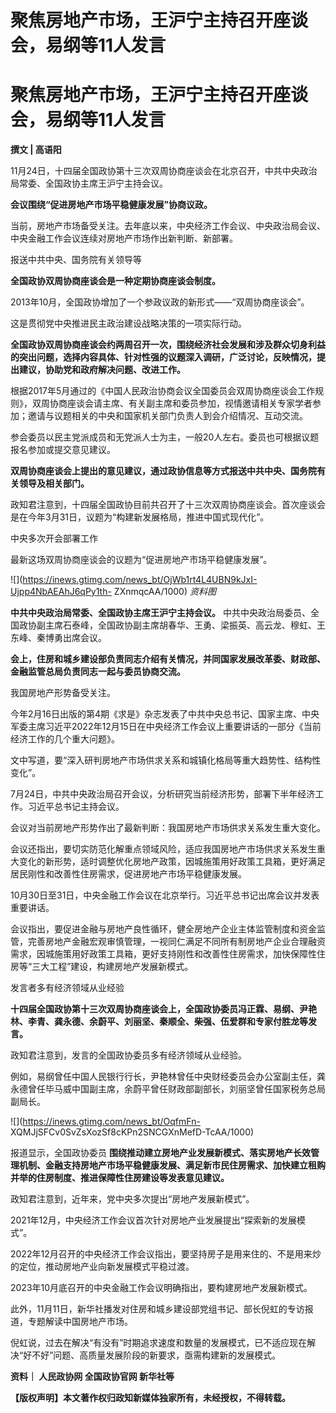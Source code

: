 # 聚焦房地产市场，王沪宁主持召开座谈会，易纲等11人发言

# 聚焦房地产市场，王沪宁主持召开座谈会，易纲等11人发言

**撰文 | 高语阳**

11月24日，十四届全国政协第十三次双周协商座谈会在北京召开，中共中央政治局常委、全国政协主席王沪宁主持会议。

**会议围绕“促进房地产市场平稳健康发展”协商议政。**

当前，房地产市场备受关注。去年底以来，中央经济工作会议、中央政治局会议、中央金融工作会议连续对房地产市场作出新判断、新部署。

报送中共中央、国务院有关领导等

**全国政协双周协商座谈会是一种定期协商座谈会制度。**

2013年10月，全国政协增加了一个参政议政的新形式——“双周协商座谈会”。

这是贯彻党中央推进民主政治建设战略决策的一项实际行动。

**全国政协双周协商座谈会约两周召开一次，围绕经济社会发展和涉及群众切身利益的突出问题，选择内容具体、针对性强的议题深入调研，广泛讨论，反映情况，提出建议，协助党和政府解决问题、改进工作。**

根据2017年5月通过的《中国人民政治协商会议全国委员会双周协商座谈会工作规则》，双周协商座谈会请主席、有关副主席和委员参加，视情邀请相关专家学者参加；邀请与议题相关的中央和国家机关部门负责人到会介绍情况、互动交流。

参会委员以民主党派成员和无党派人士为主，一般20人左右。委员也可根据议题报名参加或提交意见建议。

**双周协商座谈会上提出的意见建议，通过政协信息等方式报送中共中央、国务院有关领导及相关部门。**

政知君注意到，十四届全国政协目前共召开了十三次双周协商座谈会。首次座谈会是在今年3月31日，议题为“构建新发展格局，推进中国式现代化”。

中央多次开会部署工作

最新这场双周协商座谈会的议题为“促进房地产市场平稳健康发展”。

![](https://inews.gtimg.com/news_bt/OjWb1rt4L4UBN9kJxI-Ujpp4NbAEAhJ6qPy1th-
ZXnmqcAA/1000) _资料图_

**中共中央政治局常委、全国政协主席王沪宁主持会议。**
中共中央政治局委员、全国政协副主席石泰峰，全国政协副主席胡春华、王勇、梁振英、高云龙、穆虹、王东峰、秦博勇出席会议。

**会上，住房和城乡建设部负责同志介绍有关情况，并同国家发展改革委、财政部、金融监管总局负责同志一起与委员协商交流。**

我国房地产形势备受关注。

今年2月16日出版的第4期《求是》杂志发表了中共中央总书记、国家主席、中央军委主席习近平2022年12月15日在中央经济工作会议上重要讲话的一部分《当前经济工作的几个重大问题》。

文中写道，要“深入研判房地产市场供求关系和城镇化格局等重大趋势性、结构性变化”。

7月24日，中共中央政治局召开会议，分析研究当前经济形势，部署下半年经济工作。习近平总书记主持会议。

会议对当前房地产形势作出了最新判断：我国房地产市场供求关系发生重大变化。

会议还指出，要切实防范化解重点领域风险，适应我国房地产市场供求关系发生重大变化的新形势，适时调整优化房地产政策，因城施策用好政策工具箱，更好满足居民刚性和改善性住房需求，促进房地产市场平稳健康发展。

10月30日至31日，中央金融工作会议在北京举行。习近平总书记出席会议并发表重要讲话。

会议指出，要促进金融与房地产良性循环，健全房地产企业主体监管制度和资金监管，完善房地产金融宏观审慎管理，一视同仁满足不同所有制房地产企业合理融资需求，因城施策用好政策工具箱，更好支持刚性和改善性住房需求，加快保障性住房等“三大工程”建设，构建房地产发展新模式。

发言者多有经济领域从业经验

**十四届全国政协第十三次双周协商座谈会上，全国政协委员冯正霖、易纲、尹艳林、李青、龚永德、余蔚平、刘丽坚、秦顺全、柴强、伍爱群和专家付胜龙等发言。**

政知君注意到，发言的全国政协委员多有经济领域从业经验。

例如，易纲曾任中国人民银行行长，尹艳林曾任中央财经委员会办公室副主任，龚永德曾任毕马威中国副主席，余蔚平曾任财政部副部长，刘丽坚曾任国家税务总局副局长。

![](https://inews.gtimg.com/news_bt/OqfmFn-
XQMJjSFCv0SvZsXozSf8cKPn2SNCGXnMefD-TcAA/1000)

报道显示，全国政协委员
**围绕推动建立房地产业发展新模式、落实房地产长效管理机制、金融支持房地产市场平稳健康发展、满足新市民住房需求、加快建立租购并举的住房制度、推进保障性住房建设等发表意见建议。**

政知君注意到，近年来，党中央多次提出“房地产发展新模式”。

2021年12月，中央经济工作会议首次针对房地产业发展提出“探索新的发展模式”。

2022年12月召开的中央经济工作会议指出，要坚持房子是用来住的、不是用来炒的定位，推动房地产业向新发展模式平稳过渡。

2023年10月底召开的中央金融工作会议明确指出，要构建房地产发展新模式。

此外，11月11日，新华社播发对住房和城乡建设部党组书记、部长倪虹的专访报道，专题解读中国房地产市场。

倪虹说，过去在解决“有没有”时期追求速度和数量的发展模式，已不适应现在解决“好不好”问题、高质量发展阶段的新要求，亟需构建新的发展模式。

**资料｜ 人民政协网 全国政协官网 新华社等**

**【版权声明】本文著作权归政知新媒体独家所有，未经授权，不得转载。**

